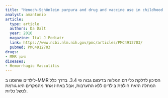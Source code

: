 ```yaml
---
title: "Henoch-Schönlein purpura and drug and vaccine use in childhood: a case-control study"
analyst: amantonio
article:
  type: article
  authors: Da Dalt
  year: 2016
  magazine: Ital J Pediatr
  link: https://www.ncbi.nlm.nih.gov/pmc/articles/PMC4912703/
  pubmed: PMC4912703
drugs:
- MMR חיסון
diseases:
- Hemorrhagic Vasculitis
---
```


לילדים שחוסנו ב-MMR הסיכון לדלקת כלי דם המלווה בדימום גבוה פי 3.4. בדרך כלל המחלה הזאת חולפת בילדים ללא התערבות, אבל באחוז אחד מהמקרים היא גורמת לכשל כליות.
